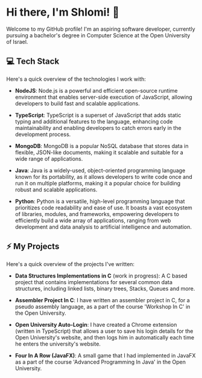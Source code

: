 
# Hi there, I'm Shlomi! 👋

Welcome to my GitHub profile! I'm an aspiring software developer, currently pursuing a bachelor's degree in Computer Science at the Open University of Israel.

## 💻 Tech Stack

Here's a quick overview of the technologies I work with:

- **NodeJS**: Node.js is a powerful and efficient open-source runtime environment that enables server-side execution of JavaScript, allowing developers to build fast and scalable applications.

- **TypeScript**: TypeScript is a superset of JavaScript that adds static typing and additional features to the language, enhancing code maintainability and enabling developers to catch errors early in the development process.

- **MongoDB**: MongoDB is a popular NoSQL database that stores data in flexible, JSON-like documents, making it scalable and suitable for a wide range of applications.

- **Java**: Java is a widely-used, object-oriented programming language known for its portability, as it allows developers to write code once and run it on multiple platforms, making it a popular choice for building robust and scalable applications.

- **Python**: Python is a versatile, high-level programming language that prioritizes code readability and ease of use. It boasts a vast ecosystem of libraries, modules, and frameworks, empowering developers to efficiently build a wide array of applications, ranging from web development and data analysis to artificial intelligence and automation.

## ⚡ My Projects

Here's a quick overview of the projects I've written:

- **Data Structures Implementations in C** (work in progress): A C based project that contains implementations for several common data structures, including linked lists, binary trees, Stacks, 
Queues and more.

- **Assembler Project In C**: I have written an assembler project in C, for a pseudo assembly language, as a part of the course 'Workshop In C' in the Open University.

- **Open University Auto-Login**: I have created a Chrome extension (written in TypeScript) that allows a user to save his login details for the Open University's website, and then logs him in automatically each time he enters the university's website.

- **Four In A Row (JavaFX)**: A small game that I had implemented in JavaFX as a part of the course 'Advanced Programming In Java' in the Open University.
